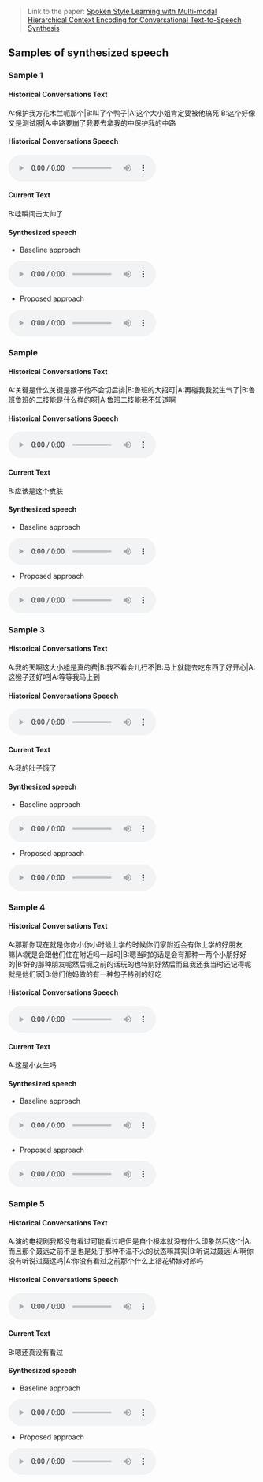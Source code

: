 > Link to the paper: [Spoken Style Learning with Multi-modal Hierarchical Context Encoding for Conversational Text-to-Speech Synthesis](https://github.com/thuhcsi/interspeech2021-conversational-tts/raw/master/IS2021.pdf)

## Samples of synthesized speech

### Sample 1

#### Historical Conversations Text

A:保护我方花木兰呃那个|B:叫了个鸭子|A:这个大小姐肯定要被他搞死|B:这个好像又是测试服|A:中路要崩了我要去拿我的中保护我的中路

#### Historical Conversations Speech

<audio controls>
  <source src="https://github.com/thuhcsi/interspeech2021-conversational-tts/raw/master/context/sample0.aac" type="audio/aac">
Your browser does not support the audio element.
</audio>

#### Current Text

B:哇瞬间击太帅了

#### Synthesized speech

* Baseline approach
<audio controls>
  <source src="https://github.com/thuhcsi/interspeech2021-conversational-tts/raw/master/baseline/sample0.aac" type="audio/aac">
Your browser does not support the audio element.
</audio>

* Proposed approach
<audio controls>
  <source src="https://github.com/thuhcsi/interspeech2021-conversational-tts/raw/master/proposed/sample0.aac" type="audio/aac">
Your browser does not support the audio element.
</audio>

### Sample 

#### Historical Conversations Text

A:关键是什么关键是猴子他不会切后排|B:鲁班的大招可|A:再碰我我就生气了|B:鲁班鲁班的二技能是什么样的呀|A:鲁班二技能我不知道啊

#### Historical Conversations Speech

<audio controls>
  <source src="https://github.com/thuhcsi/interspeech2021-conversational-tts/raw/master/context/sample1.aac" type="audio/aac">
Your browser does not support the audio element.
</audio>

#### Current Text

B:应该是这个皮肤

#### Synthesized speech

* Baseline approach
<audio controls>
  <source src="https://github.com/thuhcsi/interspeech2021-conversational-tts/raw/master/baseline/sample1.aac" type="audio/aac">
Your browser does not support the audio element.
</audio>

* Proposed approach
<audio controls>
  <source src="https://github.com/thuhcsi/interspeech2021-conversational-tts/raw/master/proposed/sample1.aac" type="audio/aac">
Your browser does not support the audio element.
</audio>

### Sample 3

#### Historical Conversations Text

A:我的天啊这大小姐是真的费|B:我不看会儿行不|B:马上就能去吃东西了好开心|A:这猴子还好吧|A:等等我马上到

#### Historical Conversations Speech

<audio controls>
  <source src="https://github.com/thuhcsi/interspeech2021-conversational-tts/raw/master/context/sample2.aac" type="audio/aac">
Your browser does not support the audio element.
</audio>

#### Current Text

A:我的肚子饿了

#### Synthesized speech

* Baseline approach
<audio controls>
  <source src="https://github.com/thuhcsi/interspeech2021-conversational-tts/raw/master/baseline/sample2.aac" type="audio/aac">
Your browser does not support the audio element.
</audio>

* Proposed approach
<audio controls>
  <source src="https://github.com/thuhcsi/interspeech2021-conversational-tts/raw/master/proposed/sample2.aac" type="audio/aac">
Your browser does not support the audio element.
</audio>

### Sample 4

#### Historical Conversations Text

A:那那你现在就是你你小你小时候上学的时候你们家附近会有你上学的好朋友嘛|A:就是会跟他们住在附近吗一起吗|B:嗯当时的话是会有那种一两个小朋好好的|B:好的那种朋友呢然后呃之前的话玩的也特别好然后而且我还我当时还记得呢就是他们家|B:他们他妈做的有一种包子特别的好吃

#### Historical Conversations Speech

<audio controls>
  <source src="https://github.com/thuhcsi/interspeech2021-conversational-tts/raw/master/context/sample3.aac" type="audio/aac">
Your browser does not support the audio element.
</audio>

#### Current Text

A:这是小女生吗

#### Synthesized speech

* Baseline approach
<audio controls>
  <source src="https://github.com/thuhcsi/interspeech2021-conversational-tts/raw/master/baseline/sample3.aac" type="audio/aac">
Your browser does not support the audio element.
</audio>

* Proposed approach
<audio controls>
  <source src="https://github.com/thuhcsi/interspeech2021-conversational-tts/raw/master/proposed/sample3.aac" type="audio/aac">
Your browser does not support the audio element.
</audio>

### Sample 5

#### Historical Conversations Text

A:演的电视剧我都没有看过可能看过吧但是自个根本就没有什么印象然后这个|A:而且那个聂远之前不是也是处于那种不温不火的状态嘛其实|B:听说过聂远|A:啊你没有听说过聂远吗|A:你没有看过之前那个什么上错花轿嫁对郎吗

#### Historical Conversations Speech

<audio controls>
  <source src="https://github.com/thuhcsi/interspeech2021-conversational-tts/raw/master/context/sample4.aac" type="audio/aac">
Your browser does not support the audio element.
</audio>

#### Current Text

B:嗯还真没有看过

#### Synthesized speech

* Baseline approach
<audio controls>
  <source src="https://github.com/thuhcsi/interspeech2021-conversational-tts/raw/master/baseline/sample4.aac" type="audio/aac">
Your browser does not support the audio element.
</audio>

* Proposed approach
<audio controls>
  <source src="https://github.com/thuhcsi/interspeech2021-conversational-tts/raw/master/proposed/sample4.aac" type="audio/aac">
Your browser does not support the audio element.
</audio>

